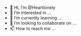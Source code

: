 - 👋 Hi, I’m @Heartlonely
- 👀 I’m interested in ...
- 🌱 I’m currently learning ...
- 💞️ I’m looking to collaborate on ...
- 📫 How to reach me ...

<!---
Heartlonely/Heartlonely is a ✨ special ✨ repository because its `README.md` (this file) appears on your GitHub profile.
You can click the Preview link to take a look at your changes.
--->

